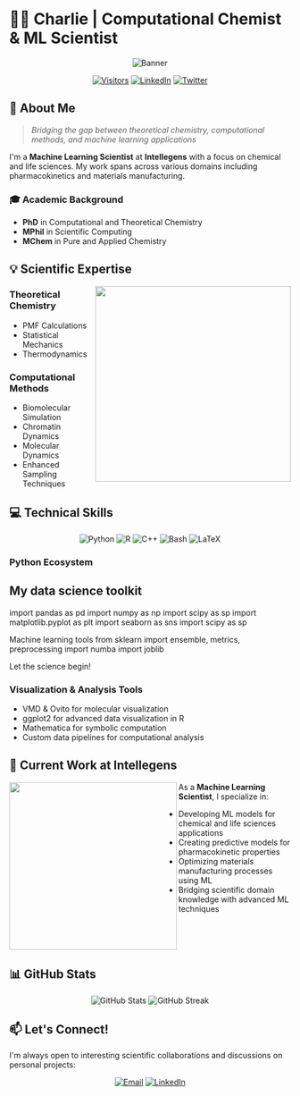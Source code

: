 # 👨‍🔬 Charlie | Computational Chemist & ML Scientist

<div align="center">
  
  ![Banner](https://raw.githubusercontent.com/yourusername/yourusername/main/assets/banner.gif)
  
  [![Visitors](https://visitor-badge.glitch.me/badge?page_id=yourusername.yourusername)](https://github.com/yourusername)
  [![LinkedIn](https://img.shields.io/badge/LinkedIn-Connect-blue?style=flat&logo=linkedin)](https://www.linkedin.com/in/yourusername)
  [![Twitter](https://img.shields.io/badge/Twitter-Follow-1DA1F2?style=flat&logo=twitter&logoColor=white)](https://twitter.com/yourusername)
  
</div>

## 🧪 About Me

> *Bridging the gap between theoretical chemistry, computational methods, and machine learning applications*

I'm a **Machine Learning Scientist** at **Intellegens** with a focus on chemical and life sciences. My work spans across various domains including pharmacokinetics and materials manufacturing.

### 🎓 Academic Background
- **PhD** in Computational and Theoretical Chemistry
- **MPhil** in Scientific Computing
- **MChem** in Pure and Applied Chemistry

## 💡 Scientific Expertise

<img align="right" width="350" src="https://raw.githubusercontent.com/yourusername/yourusername/main/assets/molecular-simulation.gif" />

### Theoretical Chemistry
- PMF Calculations
- Statistical Mechanics
- Thermodynamics

### Computational Methods
- Biomolecular Simulation
- Chromatin Dynamics
- Molecular Dynamics
- Enhanced Sampling Techniques

## 💻 Technical Skills

<div align="center">
  
  ![Python](https://img.shields.io/badge/Python-Expert-3776AB?style=for-the-badge&logo=python&logoColor=white)
  ![R](https://img.shields.io/badge/R-Advanced-276DC3?style=for-the-badge&logo=r&logoColor=white)
  ![C++](https://img.shields.io/badge/C++-Intermediate-00599C?style=for-the-badge&logo=cplusplus&logoColor=white)
  ![Bash](https://img.shields.io/badge/Bash-Advanced-4EAA25?style=for-the-badge&logo=gnubash&logoColor=white)
  ![LaTeX](https://img.shields.io/badge/LaTeX-Advanced-008080?style=for-the-badge&logo=latex&logoColor=white)
  
</div>

### Python Ecosystem
## My data science toolkit
import pandas as pd
import numpy as np
import scipy as sp
import matplotlib.pyplot as plt
import seaborn as sns
import scipy as sp

Machine learning tools
from sklearn import ensemble, metrics, preprocessing
import numba
import joblib

Let the science begin!


### Visualization & Analysis Tools
- VMD & Ovito for molecular visualization
- ggplot2 for advanced data visualization in R
- Mathematica for symbolic computation
- Custom data pipelines for computational analysis

## 🚀 Current Work at Intellegens

<img align="left" width="300" src="https://raw.githubusercontent.com/yourusername/yourusername/main/assets/ml-diagram.png" />

As a **Machine Learning Scientist**, I specialize in:

- Developing ML models for chemical and life sciences applications
- Creating predictive models for pharmacokinetic properties
- Optimizing materials manufacturing processes using ML
- Bridging scientific domain knowledge with advanced ML techniques

<br clear="left"/>


## 📊 GitHub Stats

<div align="center">
  <img src="https://github-readme-stats.vercel.app/api?username=yourusername&show_icons=true&count_private=true&theme=radical" alt="GitHub Stats" />
  <img src="https://github-readme-streak-stats.herokuapp.com/?user=yourusername&theme=radical" alt="GitHub Streak" />
</div>

## 📫 Let's Connect!

I'm always open to interesting scientific collaborations and discussions on personal projects:

<div align="center">
  
  [![Email](https://img.shields.io/badge/Email-Contact_Me-D14836?style=for-the-badge&logo=gmail&logoColor=white)](mailto:ccp32@cantab.ac.uk)
  [![LinkedIn](https://img.shields.io/badge/LinkedIn-Connect-0077B5?style=for-the-badge&logo=linkedin&logoColor=white)]([https://www.linkedin.com/in/yourusername](https://www.linkedin.com/in/charles-phillips-49477719a/))

  
</div>
